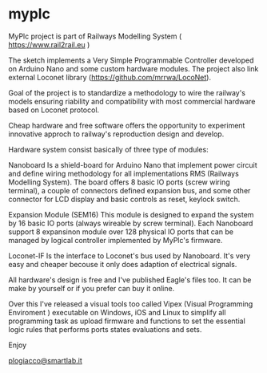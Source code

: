# myplc

MyPlc project is part of Railways Modelling System ( https://www.rail2rail.eu ) 

The sketch implements a Very Simple Programmable Controller developed on Arduino Nano and some custom hardware modules.
The project also link external Loconet library (https://github.com/mrrwa/LocoNet).

Goal of the project is to standardize a methodology to wire the railway's models ensuring riability and compatibility with most commercial hardware based on Loconet protocol.

Cheap hardware and free software offers the opportunity to experiment innovative approch to railway's reproduction design and develop.

Hardware system consist basically of three type of modules:

Nanoboard
Is a shield-board for Arduino Nano that implement power circuit and define wiring methodology for all implementations RMS (Railways Modelling System). 
The board offers 8 basic IO ports (screw wiring terminal), a couple of connectors defined expansion bus, and some other connector for LCD display and basic controls as reset, keylock switch.

Expansion Module (SEM16)
This module is designed to expand the system by 16 basic IO ports (always wireable by screw terminal). Each Nanoboard support  8 expansinon module over 128 physical IO ports that can be managed by logical controller implemented by MyPlc's firmware.

Loconet-IF
Is the interface to Loconet's bus used by Nanoboard. It's very easy and cheaper becouse it only does adaption of electrical signals. 

All hardware's design is free and I've published Eagle's files too. It can be make by yourself or if you prefer can buy it online.

Over this I've released a visual tools too called Vipex (Visual Programming Enviroment ) executable on Windows, iOS and Linux to simplify all programming task as upload firmware and functions to set the essential logic rules that performs ports states evaluations and sets.


Enjoy

plogiacco@smartlab.it
